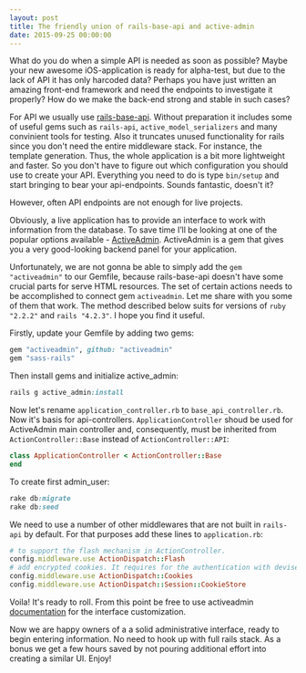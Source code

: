 ```yaml
---
layout: post
title: The friendly union of rails-base-api and active-admin
date: 2015-09-25 00:00:00
---
```


What do you do when a simple API is needed as soon as possible? Maybe your new awesome iOS-application is ready for alpha-test, but due to the lack of API it has only harcoded data? Perhaps you have just written an amazing front-end framework and need the endpoints to investigate it properly? How do we make the back-end strong and stable in such cases?

For API we usually use [rails-base-api](https://github.com/fs/rails-base-api). Without preparation it includes some of useful gems such as `rails-api`, `active_model_serializers` and many convinient tools for testing. Also it truncates unused functionality for rails since you don't need the entire middleware stack. For instance, the template generation. Thus, the whole application is a bit more lightweight and faster. So you don't have to figure out which configuration you should use to create your API. Everything you need to do is type `bin/setup` and start bringing to bear your api-endpoints. Sounds fantastic, doesn't it?

However, often API endpoints are not enough for live projects.

Obviously, a live application has to provide an interface to work with information from the database. To save time I’ll be looking at one of the popular options available - [ActiveAdmin](https://github.com/activeadmin/activeadmin). ActiveAdmin is a gem that gives you a very good-looking backend panel for your application.

Unfortunately, we are not gonna be able to simply add the `gem "activeadmin"` to our Gemfile, because rails-base-api doesn't have some crucial parts for serve HTML resources. The set of certain actions needs to be accomplished to connect gem `activeadmin`. Let me share with you some of them that work. The method described below suits for versions of `ruby "2.2.2"` and `rails "4.2.3"`. I hope you find it useful.

Firstly, update your Gemfile by adding two gems:

```ruby
gem "activeadmin", github: "activeadmin"
gem "sass-rails"
```

Then install gems and initialize active_admin:

```ruby
rails g active_admin:install
```

Now let's rename `application_controller.rb` to `base_api_controller.rb`. Now it's basis for api-controllers. `ApplicationController` shoud be used for ActiveAdmin main controller and, consequently, must be inherited from `ActionController::Base` instead of `ActionController::API`:

```ruby
class ApplicationController < ActionController::Base
end
```

To create first admin_user:

```ruby
rake db:migrate
rake db:seed
```

We need to use a number of other middlewares that are not built in `rails-api` by default. For that purposes add these lines to `application.rb`:

```ruby
# to support the flash mechanism in ActionController.
config.middleware.use ActionDispatch::Flash
# add encrypted cookies. It requires for the authentication with devise.
config.middleware.use ActionDispatch::Cookies
config.middleware.use ActionDispatch::Session::CookieStore
```

Voila! It's ready to roll. From this point be free to use activeadmin [documentation](https://github.com/activeadmin/activeadmin/tree/master/docs#activeadmin-documentation) for the interface customization.

Now we are happy owners of a a solid administrative interface, ready to begin entering information. No need to hook up with full rails stack. As a bonus we get a few hours saved by not pouring additional effort into creating a similar UI. Enjoy!
